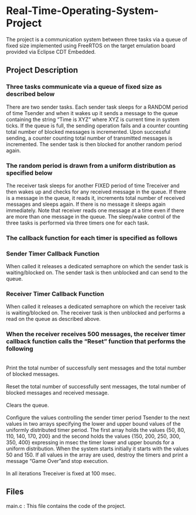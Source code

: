 <h1>Real-Time-Operating-System-Project</h1>
  <p>The project is a communication system between three tasks via a queue of fixed size implemented using FreeRTOS on the target emulation board provided via Eclipse      CDT Embedded.
  </p>
  <h2>Project Description</h2>
    <h3>Three tasks communicate via a queue of fixed size as described below</h3>
      <p>There are two sender tasks. Each sender task sleeps for a RANDOM period of time Tsender and when it wakes up it sends a message to the queue containing the            string “Time is XYZ” where XYZ is current time in system ticks. If the queue is full, the sending operation fails and a counter counting total number of                blocked  messages is incremented. Upon successful sending, a counter counting total number of transmitted messages is incremented. The sender task is then              blocked for another random period again.
      </p>
      <h3>The random period is drawn from a uniform distribution as specified below</h3>
        <p>The receiver task sleeps for another FIXED period of time Treceiver and then wakes up and checks for any received message in the queue. If there is a                  message in the queue, it reads it, increments total number of received messages and sleeps again. If there is no message it sleeps again immediately. Note              that receiver reads one message at a time even if there are more than one message in the queue. The sleep/wake control of the three tasks is performed via              three timers one for each task.
        </p>
      <h3>The callback function for each timer is specified as follows</h3>
        <h3>Sender Timer Callback Function</h3>
          <p>When called it releases a dedicated semaphore on which the sender task is waiting/blocked on. The sender task is then unblocked and can send to the queue.           </p>
        <h3>Receiver Timer Callback Function</h3>
          <p>When called it releases a dedicated semaphore on which the receiver task is waiting/blocked on. The receiver task is then unblocked and performs a read on              the queue as described above.
          </p>
        <h3>When the receiver receives 500 messages, the receiver timer callback function calls the “Reset” function that performs the following</h3>
          <p>
            <br>Print the total number of successfully sent messages and the total number of blocked messages.</br>
            <br>Reset the total number of successfully sent messages, the total number of blocked messages and received message.</br>
            <br>Clears the queue.</br>
            <br>Configure the values controlling the sender timer period Tsender to the next values in two arrays specifying the lower and upper bound values of the                   uniformly distributed timer period. The first array holds the values {50, 80, 110, 140, 170, 200} and the second holds the values {150, 200, 250, 300,                 350, 400} expressing in msec the timer lower and upper bounds for a uniform distribution. When the system starts initially it starts with the values                   50 and 150. If all values in the array are used, destroy the timers and print a message “Game Over”and stop execution.</br>
            <br>In all iterations Treceiver is fixed at 100 msec.</br>
          </p>
  <h2>Files</h2>
    <p>main.c : This file contains the code of the project.</p>
